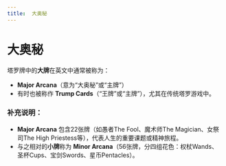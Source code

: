 ```yaml
---
title:  大奥秘
---
```


# 大奥秘

塔罗牌中的**大牌**在英文中通常被称为：  

- **Major Arcana**（意为“大奥秘”或“主牌”）  
- 有时也被称作 **Trump Cards**（“王牌”或“主牌”），尤其在传统塔罗游戏中。  

### 补充说明：  
- **Major Arcana** 包含22张牌（如愚者The Fool、魔术师The Magician、女祭司The High Priestess等），代表人生的重要课题或精神旅程。  
- 与之相对的**小牌**称为 **Minor Arcana**（56张牌，分四组花色：权杖Wands、圣杯Cups、宝剑Swords、星币Pentacles）。  

